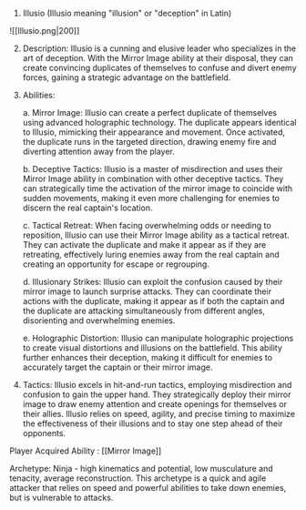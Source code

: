 1.  Illusio (Illusio meaning "illusion" or "deception" in Latin)

![[Illusio.png|200]]

    
2.  Description: Illusio is a cunning and elusive leader who specializes in the art of deception. With the Mirror Image ability at their disposal, they can create convincing duplicates of themselves to confuse and divert enemy forces, gaining a strategic advantage on the battlefield.
    
3.  Abilities:
    
    a. Mirror Image: Illusio can create a perfect duplicate of themselves using advanced holographic technology. The duplicate appears identical to Illusio, mimicking their appearance and movement. Once activated, the duplicate runs in the targeted direction, drawing enemy fire and diverting attention away from the player.
    
    b. Deceptive Tactics: Illusio is a master of misdirection and uses their Mirror Image ability in combination with other deceptive tactics. They can strategically time the activation of the mirror image to coincide with sudden movements, making it even more challenging for enemies to discern the real captain's location.
    
    c. Tactical Retreat: When facing overwhelming odds or needing to reposition, Illusio can use their Mirror Image ability as a tactical retreat. They can activate the duplicate and make it appear as if they are retreating, effectively luring enemies away from the real captain and creating an opportunity for escape or regrouping.
    
    d. Illusionary Strikes: Illusio can exploit the confusion caused by their mirror image to launch surprise attacks. They can coordinate their actions with the duplicate, making it appear as if both the captain and the duplicate are attacking simultaneously from different angles, disorienting and overwhelming enemies.
    
    e. Holographic Distortion: Illusio can manipulate holographic projections to create visual distortions and illusions on the battlefield. This ability further enhances their deception, making it difficult for enemies to accurately target the captain or their mirror image.
    
4.  Tactics: Illusio excels in hit-and-run tactics, employing misdirection and confusion to gain the upper hand. They strategically deploy their mirror image to draw enemy attention and create openings for themselves or their allies. Illusio relies on speed, agility, and precise timing to maximize the effectiveness of their illusions and to stay one step ahead of their opponents.

Player Acquired Ability :  [[Mirror Image]]

Archetype: Ninja - high kinematics and potential, low musculature and tenacity, average reconstruction. This archetype is a quick and agile attacker that relies on speed and powerful abilities to take down enemies, but is vulnerable to attacks. 